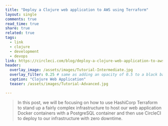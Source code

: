 ```yaml
---
title: "Deploy a Clojure web application to AWS using Terraform"
layout: single
comments: true
read_time: true
share: true
related: true
tags:
  - link
  - clojure
  - development
  - devops
link: https://circleci.com/blog/deploy-a-clojure-web-application-to-aws-using-terraform/
header:
  overlay_image: /assets/images/Tutorial-Intermediate.jpg
  overlay_filter: 0.25 # same as adding an opacity of 0.5 to a black background
  caption: "Clojure Web Application"
  teaser: /assets/images/Tutorial-Advanced.jpg

---
```


> In this post, we will be focusing on how to use HashiCorp Terraform to stand up a fairly complex infrastructure to host our web application Docker containers with a PostgreSQL container and then use CircleCI to deploy to our infrastructure with zero downtime.
